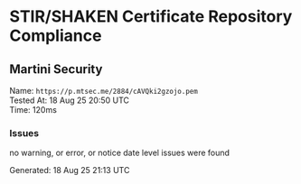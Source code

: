 # STIR/SHAKEN Certificate Repository Compliance

## Martini Security

Name: `https://p.mtsec.me/2884/cAVQki2gzojo.pem`\
Tested At: 18 Aug 25 20:50 UTC\
Time: 120ms

### Issues

no warning, or error, or notice date level issues were found

Generated: 18 Aug 25 21:13 UTC
